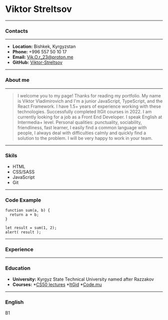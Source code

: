 # Viktor Streltsov
***
### Contacts
***
* __Location:__ Bishkek, Kyrgyzstan
* __Phone:__ +996 557 50 10 17
* __Email:__ Vik.O.r_23@proton.me
* __GitHub:__ [Viktor-Streltsov](https://github.com/Viktor-Streltsov)
***
### About me
***
> I welcome you to my page! Thanks for reading my portfolio. My name is Viktor Vladimirovich and I'm a junior JavaScript, TypeScript, and the React Framework. I have 1.5+ years of experience working with these technologies. Successfully completed ItGit courses in 2022. I am currently looking for a job as a Front End Developer. I speak English at Intermedia+ level. Personal qualities: punctuality, sociability, friendliness, fast learner, I easily find a common language with people, I always deal with difficulties calmly and quickly find a solution to the problem. I will be very happy to work in your team.
***
### Skils
* HTML
* CSS/SASS
* JavaScript
* Git
***
### Code Example
```
function sum(a, b) {
  return a + b;
}

let result = sum(1, 2);
alert( result );
```
***
### Experience
***
### Education
* __University:__ Kyrgyz State Technical University named after Razzakov
* __Courses:__
    *[CS50 lectures](https://www.youtube.com/channel/UCcabW7890RKJzL968QWEykA)
    *[ItGid](https://cabinet.itgid.info/ru)
    *[Code.mu](https://code.mu/ru/javascript/book/prime/)
***
### English
B1
